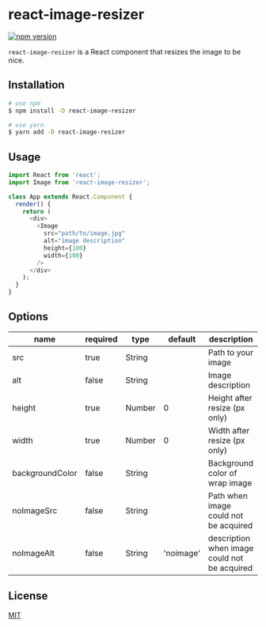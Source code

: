 # react-image-resizer

[![npm version](https://badge.fury.io/js/react-image-resizer.svg)](https://badge.fury.io/js/react-image-resizer)


`react-image-resizer` is a React component that resizes the image to be nice.

## Installation

```sh
# use npm
$ npm install -D react-image-resizer

# use yarn
$ yarn add -D react-image-resizer
```

## Usage

```javascript
import React from 'react';
import Image from 'react-image-resizer';

class App extends React.Component {
  render() {
    return (
      <div>
        <Image
          src="path/to/image.jpg"
          alt="image description"
          height={100}
          width={100}
        />
      </div>
    );
  }
}
```

## Options

name | required | type | default | description
---|---|---|---|---
src | true | String |  | Path to your image
alt | false | String |  | Image description
height | true | Number | 0 | Height after resize (px only)
width | true | Number | 0 | Width after resize (px only)
backgroundColor | false | String |  | Background color of wrap image
noImageSrc | false | String |  | Path when image could not be acquired
noImageAlt | false | String | 'noimage' | description when image could not be acquired


## License

[MIT](https://github.com/sottar/react-image-resizer/blob/master/LICENSE)
